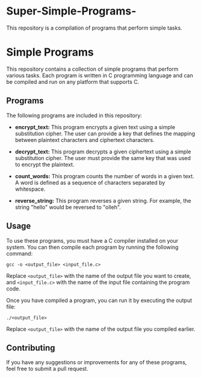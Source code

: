 # Super-Simple-Programs-
This repository is a compilation of programs that perform simple tasks. 

# Simple Programs

This repository contains a collection of simple programs that perform various tasks. Each program is written in C programming language and can be compiled and run on any platform that supports C.

## Programs

The following programs are included in this repository:

- **encrypt_text:** This program encrypts a given text using a simple substitution cipher. The user can provide a key that defines the mapping between plaintext characters and ciphertext characters.

- **decrypt_text:** This program decrypts a given ciphertext using a simple substitution cipher. The user must provide the same key that was used to encrypt the plaintext.

- **count_words:** This program counts the number of words in a given text. A word is defined as a sequence of characters separated by whitespace.

- **reverse_string:** This program reverses a given string. For example, the string "hello" would be reversed to "olleh".

## Usage

To use these programs, you must have a C compiler installed on your system. You can then compile each program by running the following command:

```
gcc -o <output_file> <input_file.c>
```

Replace `<output_file>` with the name of the output file you want to create, and `<input_file.c>` with the name of the input file containing the program code.

Once you have compiled a program, you can run it by executing the output file:

```
./<output_file>
```

Replace `<output_file>` with the name of the output file you compiled earlier.

## Contributing

If you have any suggestions or improvements for any of these programs, feel free to submit a pull request.
